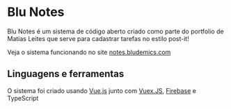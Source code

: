 # Blu Notes

Blu Notes é um sistema de código aberto criado como parte do portfolio de Matias Leites que serve para cadastrar tarefas no estilo post-it!

Veja o sistema funcionando no site [notes.bludemics.com](https://notes.bludemics.com/) 

## Linguagens e ferramentas

O sistema foi criado usando [Vue.js](https://vuejs.org/) junto com [Vuex.JS](https://vuex.vuejs.org/), [Firebase](https://firebase.google.com/) e TypeScript
